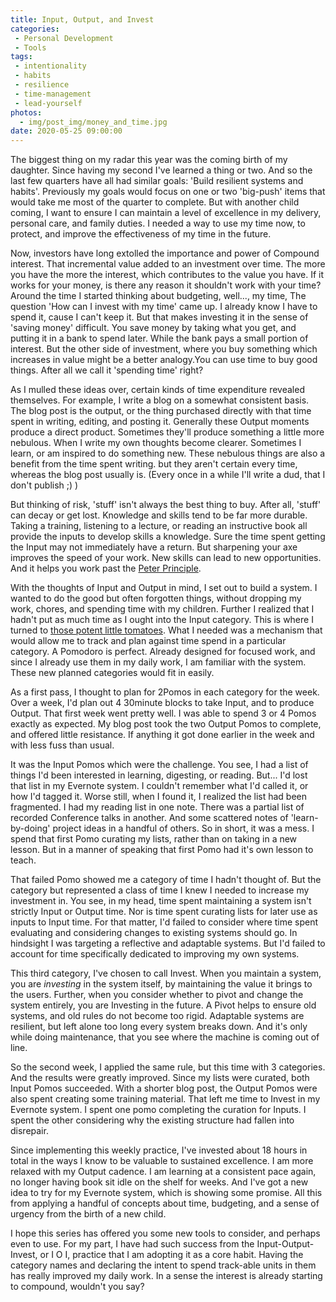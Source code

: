 ```yaml
---
title: Input, Output, and Invest
categories:
 - Personal Development
 - Tools
tags:
 - intentionality
 - habits
 - resilience
 - time-management
 - lead-yourself
photos:
  - img/post_img/money_and_time.jpg
date: 2020-05-25 09:00:00
---
```


The biggest thing on my radar this year was the coming birth of my daughter. Since having my second I've learned a thing or two. And so the last few quarters have all had similar goals: 'Build resilient systems and habits'. Previously my goals would focus on one or two 'big-push' items that would take me most of the quarter to complete. But with another child coming, I want to ensure I can maintain a level of excellence in my delivery, personal care, and family duties. I needed a way to use my time now, to protect, and improve the effectiveness of my time in the future.

Now, investors have long extolled the importance and power of Compound interest. That incremental value added to an investment over time. The more you have the more the interest, which contributes to the value you have. If it works for your money, is there any reason it shouldn't work with your time? Around the time I started thinking about budgeting, well..., my time, The question 'How can I invest with my time' came up. I already know I have to spend it, cause I can't keep it. But that makes investing it in the sense of  'saving money' difficult. You save money by taking what you get, and putting it in a bank to spend later. While the bank pays a small portion of interest. But the other side of investment, where you buy something which increases in value might be a better analogy.You can use time to buy good things. After all we call it 'spending time' right?

As I mulled these ideas over, certain kinds of time expenditure revealed themselves. For example, I write a blog on a somewhat consistent basis. The blog post is the output, or the thing purchased directly with that time spent in writing, editing, and posting it. Generally these Output moments produce a direct product. Sometimes they'll produce something a little more nebulous. When I write my own thoughts become clearer. Sometimes I learn, or am inspired to do something new. These nebulous things are also a benefit from the time spent writing. but they aren't certain every time, whereas the blog post usually is. (Every once in a while I'll write a dud, that I don't publish ;) )

But thinking of risk, 'stuff' isn't always the best thing to buy. After all, 'stuff' can decay or get lost. Knowledge and skills tend to be far more durable. Taking a training, listening to a lecture, or reading an instructive book all provide the inputs to develop skills a knowledge. Sure the time spent getting the Input may not immediately have a return. But sharpening your axe improves the speed of your work. New skills can lead to new opportunities. And it helps you work past the [Peter Principle](https://en.wikipedia.org/wiki/Peter_principle).

With the thoughts of Input and Output in mind, I set out to build a system. I wanted to do the good but often forgotten things, without dropping my work, chores, and spending time with my children. Further I realized that I hadn't put as much time as I ought into the Input category. This is where I turned to [those potent little tomatoes](/2020/05/18/potent-little-tomato/). What I needed was a mechanism that would allow me to track and plan against time spend in a particular category. A Pomodoro is perfect. Already designed for focused work, and since I already use them in my daily work, I am familiar with the system. These new planned categories would fit in easily.

As a first pass, I thought to plan for 2Pomos in each category for the week. Over a week, I'd plan out 4 30minute blocks to take Input, and to produce Output. That first week went pretty well. I was able to spend 3 or 4 Pomos exactly as expected. My blog post took the two Output Pomos to complete, and offered little resistance. If anything it got done earlier in the week and with less fuss than usual.

It was the Input Pomos which were the challenge. You see, I had a list of things I'd been interested in learning, digesting, or reading. But... I'd lost that list in my Evernote system. I couldn't remember what I'd called it, or how I'd tagged it. Worse still, when I found it, I realized the list had been fragmented. I had my reading list in one note. There was a partial list of recorded Conference talks in another. And some scattered notes of 'learn-by-doing' project ideas in a handful of others. So in short, it was a mess. I spend that first Pomo curating my lists, rather than on taking in a new lesson. But in a manner of speaking that first Pomo had it's own lesson to teach.

That failed Pomo showed me a category of time I hadn't thought of. But the category but represented a class of time I knew I needed to increase my investment in. You see, in my head, time spent maintaining a system isn't strictly Input or Output time. Nor is time spent curating lists for later use as inputs to Input time. For that matter, I'd failed to consider where time spent evaluating and considering changes to existing systems should go. In hindsight I was targeting a reflective and adaptable systems. But I'd failed to account for time specifically dedicated to improving my own systems.

This third category, I've chosen to call Invest. When you maintain a system, you are _investing_ in the system itself, by maintaining the value it brings to the users. Further, when you consider whether to pivot and change the system entirely, you are Investing in the future. A Pivot helps to ensure old systems, and old rules do not become too rigid. Adaptable systems are resilient, but left alone too long every system breaks down. And it's only while doing maintenance, that you see where the machine is coming out of line.

So the second week, I applied the same rule, but this time with 3 categories. And the results were greatly improved. Since my lists were curated, both Input Pomos succeeded. With a shorter blog post, the Output Pomos were also spent creating some training material. That left me time to Invest in my Evernote system. I spent one pomo completing the curation for Inputs. I spent the other considering why the existing structure had fallen into disrepair.

Since implementing this weekly practice, I've invested about 18 hours in total in the ways I know to be valuable to sustained excellence. I am more relaxed with my Output cadence. I am learning at a consistent pace again, no longer having book sit idle on the shelf for weeks. And I've got a new idea to try for my Evernote system, which is showing some promise. All this from applying a handful of concepts about time, budgeting, and a sense of urgency from the birth of a new child.

I hope this series has offered you some new tools to consider, and perhaps even to use. For my part, I have had such success from the Input-Output-Invest, or I O I, practice that I am adopting it as a core habit. Having the category names and declaring the intent to spend track-able units in them has really improved my daily work. In a sense the interest is already starting to compound, wouldn't you say?